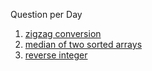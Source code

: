 Question per Day

1.  [zigzag conversion](src/zigzag_conversion)
2.  [median of two sorted arrays](src/median_of_two_sorted_arrays)
3.  [reverse integer](src/reverse_integer)
